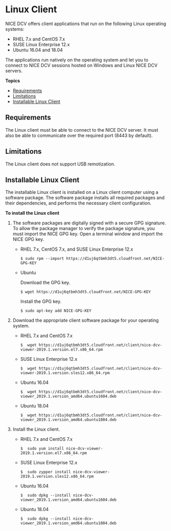 # Linux Client<a name="client-linux"></a>

NICE DCV offers client applications that run on the following Linux operating systems:
+ RHEL 7\.x and CentOS 7\.x
+ SUSE Linux Enterprise 12\.x
+ Ubuntu 16\.04 and 18\.04

The applications run natively on the operating system and let you to connect to NICE DCV sessions hosted on Windows and Linux NICE DCV servers\.

**Topics**
+ [Requirements](#client-lin-requirements)
+ [Limitations](#client-linux-limitations)
+ [Installable Linux Client](#client-linux-install)

## Requirements<a name="client-lin-requirements"></a>

The Linux client must be able to connect to the NICE DCV server\. It must also be able to communicate over the required port \(8443 by default\)\.

## Limitations<a name="client-linux-limitations"></a>

The Linux client does not support USB remotization\.

## Installable Linux Client<a name="client-linux-install"></a>

The installable Linux client is installed on a Linux client computer using a software package\. The software package installs all required packages and their dependencies, and performs the necessary client configuration\.

**To install the Linux client**

1. The software packages are digitally signed with a secure GPG signature\. To allow the package manager to verify the package signature, you must import the NICE GPG key\. Open a terminal window and import the NICE GPG key\.
   + RHEL 7\.x, CentOS 7\.x, and SUSE Linux Enterprise 12\.x

     ```
     $ sudo rpm --import https://d1uj6qtbmh3dt5.cloudfront.net/NICE-GPG-KEY
     ```
   + Ubuntu

     Download the GPG key\.

     ```
     $ wget https://d1uj6qtbmh3dt5.cloudfront.net/NICE-GPG-KEY
     ```

     Install the GPG key\.

     ```
     $ sudo apt-key add NICE-GPG-KEY
     ```

1. Download the appropriate client software package for your operating system\.
   + RHEL 7\.x and CentOS 7\.x

     ```
     $  wget https://d1uj6qtbmh3dt5.cloudfront.net/client/nice-dcv-viewer-2019.1.version.el7.x86_64.rpm
     ```
   + SUSE Linux Enterprise 12\.x

     ```
     $  wget https://d1uj6qtbmh3dt5.cloudfront.net/client/nice-dcv-viewer-2019.1.version.sles12.x86_64.rpm
     ```
   + Ubuntu 16\.04

     ```
     $  wget https://d1uj6qtbmh3dt5.cloudfront.net/client/nice-dcv-viewer_2019.1.version_amd64.ubuntu1604.deb
     ```
   + Ubuntu 18\.04

     ```
     $  wget https://d1uj6qtbmh3dt5.cloudfront.net/client/nice-dcv-viewer_2019.1.version_amd64.ubuntu1804.deb
     ```

1. Install the Linux client\.
   + RHEL 7\.x and CentOS 7\.x

     ```
     $  sudo yum install nice-dcv-viewer-2019.1.version.el7.x86_64.rpm
     ```
   + SUSE Linux Enterprise 12\.x

     ```
     $  sudo zypper install nice-dcv-viewer-2019.1.version.sles12.x86_64.rpm
     ```
   + Ubuntu 16\.04

     ```
     $  sudo dpkg --install nice-dcv-viewer_2019.1.version_amd64.ubuntu1604.deb
     ```
   + Ubuntu 18\.04

     ```
     $  sudo dpkg --install nice-dcv-viewer_2019.1.version_amd64.ubuntu1804.deb
     ```